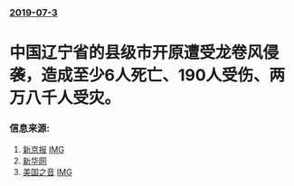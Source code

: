 ### [2019-07-3](/news/2019/07/3/index.md)

##### 
# 中国辽宁省的县级市开原遭受龙卷风侵袭，造成至少6人死亡、190人受伤、两万八千人受灾。 




### 信息来源:

1. [新京报](http://www.bjnews.com.cn/news/2019/07/04/598987.html) [IMG](http://img.tbnimg.com/icon/bjnews_300.jpg)
2. [新华网](http://www.xinhuanet.com/2019-07/06/c_1124718310.htm)
3. [美国之音](https://www.voachinese.com/a/Tornado-Hits-Northeast-China-Causing-Deaths20190704/4986252.html) [IMG](https://gdb.voanews.com/4037a598-8cc4-4a2a-9ec5-b9bd811a7926_w1200_r1_s.jpg)
